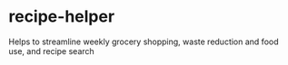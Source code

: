 # recipe-helper
Helps to streamline weekly grocery shopping, waste reduction and food use, and recipe search 
